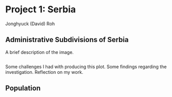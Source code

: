 # Project 1: Serbia 

Jonghyuck (David) Roh 

## Administrative Subdivisions of Serbia 

A brief description of the image. 

![]() 

Some challenges I had with producing this plot. Some findings regarding the investigation. Reflection on my work. 

## Population 
